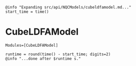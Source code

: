 ```@setup logging
@info "Expanding src/api/NQCModels/cubeldfamodel.md..."
start_time = time()
```

# CubeLDFAModel

```@autodocs
Modules=[CubeLDFAModel]
```
```@setup logging
runtime = round(time() - start_time; digits=2)
@info "...done after $runtime s."
```
